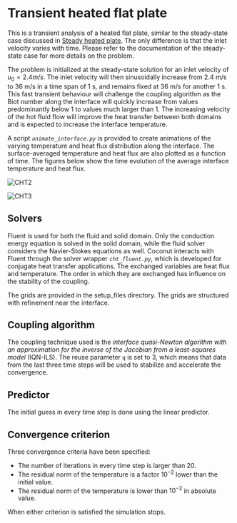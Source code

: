 # Transient heated flat plate

This is a transient analysis of a heated flat plate, similar to the steady-state case discussed in [Steady heated plate](../heated_plate_steady/heated_plate_steady.md).
The only difference is that the inlet velocity varies with time. Please refer to the documentation of the steady-state case for more details on the problem.

The problem is initialized at the steady-state solution for an inlet velocity of $u_0 = 2.4 m/s$.
The inlet velocity will then sinusoidally increase from 2.4 m/s to 36 m/s in a time span of 1 s, and remains fixed at 36 m/s for another 1 s.
This fast transient behaviour will challenge the coupling algorithm as the Biot number along the interface will quickly increase from values predominantly below 1
to values much larger than 1.
The increasing velocity of the hot fluid flow will improve the heat transfer between both domains and is expected to increase the interface temperature.

A script _`animate_interface.py`_ is provided to create animations of the varying temperature and heat flux distribution along the interface.
The surface-averaged temperature and heat flux are also plotted as a function of time.
The figures below show the time evolution of the average interface temperature and heat flux.

![CHT2](images/cht_transient_avg_temp.png "Average interface temperature as a function of time.")

![CHT3](images/cht_transient_avg_hf.png "Average interface heat flux as a function of time.")

## Solvers

Fluent is used for both the fluid and solid domain. Only the conduction energy equation is solved in the solid domain,
while the fluid solver considers the Navier-Stokes equations as well.
Coconut interacts with Fluent through the solver wrapper _`cht_fluent.py`_, which is developed for conjugate heat transfer applications.
The exchanged variables are heat flux and temperature. The order in which they are exchanged has influence on the stability of the coupling.

The grids are provided in the setup_files directory. The grids are structured with refinement near the interface.

## Coupling algorithm

The coupling technique used is the *interface quasi-Newton algorithm with an approximation for the inverse of the Jacobian from a least-squares model* (IQN-ILS).
The reuse parameter `q` is set to 3, which means that data from the last three time steps will be used to stabilize and accelerate the convergence.

## Predictor

The initial guess in every time step is done using the linear predictor.

## Convergence criterion

Three convergence criteria have been specified:

- The number of iterations in every time step is larger than 20.
- The residual norm of the temperature is a factor $10^{-2}$ lower than the initial value.
- The residual norm of the temperature is lower than $10^{-2}$ in absolute value.
 
When either criterion is satisfied the simulation stops.